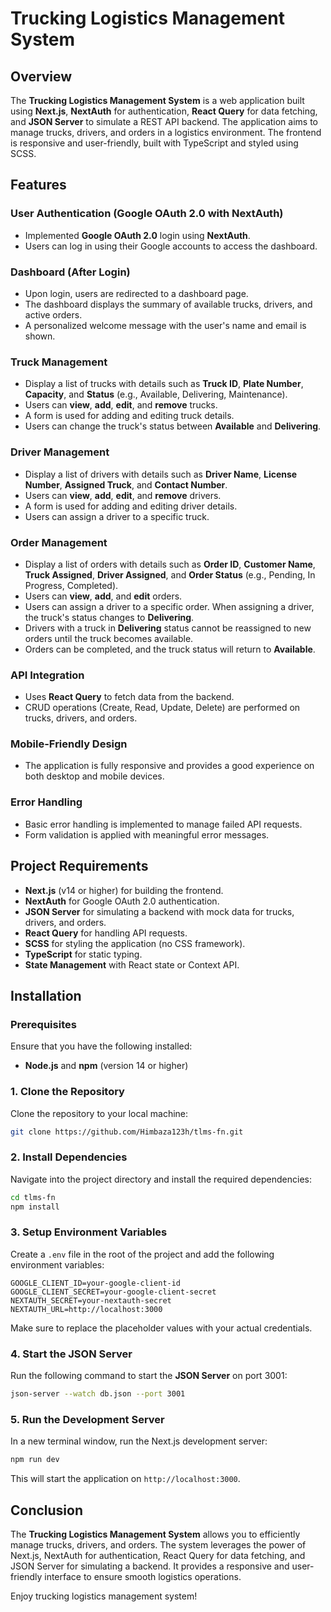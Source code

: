# Trucking Logistics Management System

## Overview

The **Trucking Logistics Management System** is a web application built using **Next.js**, **NextAuth** for authentication, **React Query** for data fetching, and **JSON Server** to simulate a REST API backend. The application aims to manage trucks, drivers, and orders in a logistics environment. The frontend is responsive and user-friendly, built with TypeScript and styled using SCSS.

## Features

### User Authentication (Google OAuth 2.0 with NextAuth)
- Implemented **Google OAuth 2.0** login using **NextAuth**.
- Users can log in using their Google accounts to access the dashboard.

### Dashboard (After Login)
- Upon login, users are redirected to a dashboard page.
- The dashboard displays the summary of available trucks, drivers, and active orders.
- A personalized welcome message with the user's name and email is shown.

### Truck Management
- Display a list of trucks with details such as **Truck ID**, **Plate Number**, **Capacity**, and **Status** (e.g., Available, Delivering, Maintenance).
- Users can **view**, **add**, **edit**, and **remove** trucks.
- A form is used for adding and editing truck details.
- Users can change the truck's status between **Available** and **Delivering**.

### Driver Management
- Display a list of drivers with details such as **Driver Name**, **License Number**, **Assigned Truck**, and **Contact Number**.
- Users can **view**, **add**, **edit**, and **remove** drivers.
- A form is used for adding and editing driver details.
- Users can assign a driver to a specific truck.

### Order Management
- Display a list of orders with details such as **Order ID**, **Customer Name**, **Truck Assigned**, **Driver Assigned**, and **Order Status** (e.g., Pending, In Progress, Completed).
- Users can **view**, **add**, and **edit** orders.
- Users can assign a driver to a specific order. When assigning a driver, the truck's status changes to **Delivering**.
- Drivers with a truck in **Delivering** status cannot be reassigned to new orders until the truck becomes available.
- Orders can be completed, and the truck status will return to **Available**.

### API Integration
- Uses **React Query** to fetch data from the backend.
- CRUD operations (Create, Read, Update, Delete) are performed on trucks, drivers, and orders.

### Mobile-Friendly Design
- The application is fully responsive and provides a good experience on both desktop and mobile devices.

### Error Handling
- Basic error handling is implemented to manage failed API requests.
- Form validation is applied with meaningful error messages.

## Project Requirements

- **Next.js** (v14 or higher) for building the frontend.
- **NextAuth** for Google OAuth 2.0 authentication.
- **JSON Server** for simulating a backend with mock data for trucks, drivers, and orders.
- **React Query** for handling API requests.
- **SCSS** for styling the application (no CSS framework).
- **TypeScript** for static typing.
- **State Management** with React state or Context API.

## Installation

### Prerequisites
Ensure that you have the following installed:
- **Node.js** and **npm** (version 14 or higher)

### 1. Clone the Repository
Clone the repository to your local machine:

```bash
git clone https://github.com/Himbaza123h/tlms-fn.git
```

### 2. Install Dependencies
Navigate into the project directory and install the required dependencies:

```bash
cd tlms-fn
npm install
```

### 3. Setup Environment Variables
Create a `.env` file in the root of the project and add the following environment variables:

```env
GOOGLE_CLIENT_ID=your-google-client-id
GOOGLE_CLIENT_SECRET=your-google-client-secret
NEXTAUTH_SECRET=your-nextauth-secret
NEXTAUTH_URL=http://localhost:3000
```

Make sure to replace the placeholder values with your actual credentials.

### 4. Start the JSON Server
Run the following command to start the **JSON Server** on port 3001:

```bash
json-server --watch db.json --port 3001
```

### 5. Run the Development Server
In a new terminal window, run the Next.js development server:

```bash
npm run dev
```

This will start the application on `http://localhost:3000`.


## Conclusion
The **Trucking Logistics Management System** allows you to efficiently manage trucks, drivers, and orders. The system leverages the power of Next.js, NextAuth for authentication, React Query for data fetching, and JSON Server for simulating a backend. It provides a responsive and user-friendly interface to ensure smooth logistics operations.

Enjoy trucking logistics management system!
```
